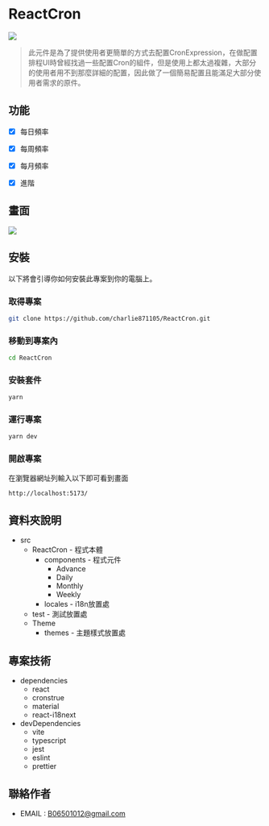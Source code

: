 # ReactCron

![](https://i.imgur.com/imTa6Vn.png)



> 此元件是為了提供使用者更簡單的方式去配置CronExpression，在做配置排程UI時曾經找過一些配置Cron的組件，但是使用上都太過複雜，大部分的使用者用不到那麼詳細的配置，因此做了一個簡易配置且能滿足大部分使用者需求的原件。

<!-- - [線上觀看連結]() -->

## 功能

- [x] 每日頻率
- [x] 每周頻率
- [x] 每月頻率
- [x] 進階


## 畫面

![](https://i.imgur.com/imTa6Vn.png)






## 安裝

以下將會引導你如何安裝此專案到你的電腦上。


### 取得專案

```bash
git clone https://github.com/charlie871105/ReactCron.git
```


### 移動到專案內

```bash
cd ReactCron
```

### 安裝套件

```bash
yarn
```

### 運行專案

```bash
yarn dev
```

### 開啟專案

在瀏覽器網址列輸入以下即可看到畫面

```bash
http://localhost:5173/
```

## 資料夾說明

- src 
    - ReactCron - 程式本體
        - components - 程式元件
            - Advance 
            - Daily 
            - Monthly
            - Weekly 
        - locales - i18n放置處
    - test - 測試放置處
    - Theme
      - themes - 主題樣式放置處

## 專案技術

- dependencies
    - react
    - cronstrue
    - material
    - react-i18next
- devDependencies
    - vite
    - typescript
    - jest
    - eslint
    - prettier



## 聯絡作者

- EMAIL : B06501012@gmail.com 

